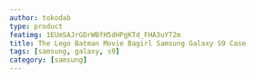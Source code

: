 ```yaml
---
author: tokodab
type: product
featimg: 1EUmSAJrGDrWBfH5dHPgKTd_FHA3uYT2m
title: The Lego Batman Movie Bagirl Samsung Galaxy S9 Case
tags: [samsung, galaxy, s9]
category: [samsung]
---
```


